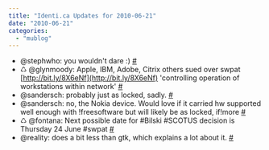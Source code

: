 ```yaml
---
title: "Identi.ca Updates for 2010-06-21"
date: "2010-06-21"
categories: 
  - "mublog"
---
```


- @stephwho: you wouldn't dare :) [#](http://identi.ca/notice/37276875)
- ♺ @glynmoody: Apple, IBM, Adobe, Citrix others sued over swpat [http://bit.ly/8X6eNf](http://bit.ly/8X6eNf) 'controlling operation of workstations within network' [#](http://identi.ca/notice/37303533)
- @sandersch: probably just as locked, sadly. [#](http://identi.ca/notice/37304297)
- @sandersch: no, the Nokia device. Would love if it carried hw supported well enough with !freesoftware but will likely be as locked, if!more [#](http://identi.ca/notice/37305208)
- ♺ @fontana: Next possible date for #Bilski #SCOTUS decision is Thursday 24 June #swpat [#](http://identi.ca/notice/37328265)
- @reality: does a bit less than gtk, which explains a lot about it. [#](http://identi.ca/notice/37389964)
